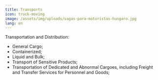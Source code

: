 ```yaml
---
title: Transports
icon: truck-moving
image: /assets/img/uploads/vagas-para-motoristas-hungaro.jpg
lang: en
---
```


Transportation and Distribution:
- General Cargo;
- Containerized;
- Liquid and Bulk;
- Transport of Sensitive Products;
- Transportation of Dedicated and Abnormal Cargoes, including Freight and Transfer Services for Personnel and Goods;
